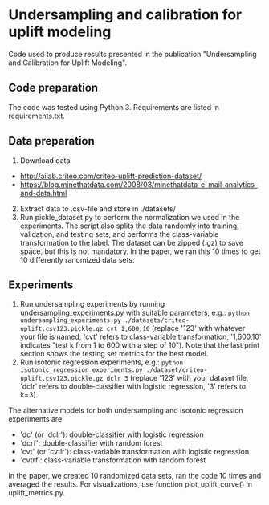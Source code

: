 # Undersampling and calibration for uplift modeling

Code used to produce results presented in the publication "Undersampling and Calibration for Uplift Modeling".


## Code preparation
The code was tested using Python 3. 
Requirements are listed in requirements.txt.


## Data preparation
1. Download data
 - http://ailab.criteo.com/criteo-uplift-prediction-dataset/
 - https://blog.minethatdata.com/2008/03/minethatdata-e-mail-analytics-and-data.html
2. Extract data to .csv-file and store in ./datasets/
3. Run pickle_dataset.py to perform the normalization we used in the experiments.
   The script also splits the data randomly into training, validation, and testing sets,
   and performs the class-variable transformation to the label.
   The dataset can be zipped (.gz) to save space, but this is not mandatory.
   In the paper, we ran this 10 times to get 10 differently ranomized data sets.

## Experiments
1. Run undersampling experiments by running undersampling_experiments.py with suitable
   parameters, e.g.:
   ```python undersampling_experiments.py ./datasets/criteo-uplift.csv123.pickle.gz cvt 1,600,10```
    (replace '123' with whatever your file is named, 'cvt' refers to class-variable
    transformation, '1,600,10' indicates "test k from 1 to 600 with a step of 10").
    Note that the last print section shows the testing set metrics for the best model.
2. Run isotonic regression experiments, e.g.:
   ```python isotonic_regression_experiments.py ./dataset/criteo-uplift.csv123.pickle.gz dclr 3```
   (replace '123' with your dataset file, 'dclr' refers to double-classifier with
   logistic regression, '3' refers to k=3).

The alternative models for both undersampling and isotonic regression experiments are
 - 'dc' (or 'dclr'): double-classifier with logistic regression
 - 'dcrf': double-classifier with random forest
 - 'cvt' (or 'cvtlr'): class-variable transformation with logistic regression
 - 'cvtrf': class-variable transformation with random forest

In the paper, we created 10 randomized data sets, ran the code 10 times and averaged the results.
For visualizations, use function plot_uplift_curve() in uplift_metrics.py.

